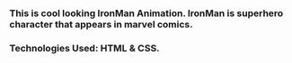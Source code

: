 ### This is cool looking IronMan Animation. IronMan is superhero character that appears in marvel comics.

### Technologies Used: HTML & CSS.
